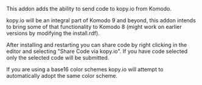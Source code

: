 This addon adds the ability to send code to kopy.io from Komodo.

kopy.io will be an integral part of Komodo 9 and beyond, this addon intends to
bring some of that functionality to Komodo 8 (might work on earlier versions by
modifying the install.rdf).

After installing and restarting you can share code by right clicking in the editor
and selecting "Share Code via kopy.io". If you have code selected only the selected
code will be submitted.

If you are using a base16 color schemes kopy.io will attempt to automatically
adopt the same color scheme.
